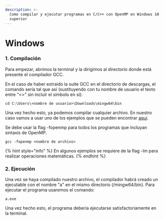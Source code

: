 ```yaml
---
description: >-
  Como compilar y ejecutar programas en C/C++ con OpenMP en Windows 10 o
  superior
---
```


# Windows

### 1. Compilación

Para empezar, abrimos la terminal y la dirigimos al directorio donde está presente el compilador GCC.

En el caso de haber extraido la suite GCC en el directorio de descargas, el comando sería tal que así (sustituyendo con tu nombre de usuario el texto entre "<>" sin incluír el símbolo en sí):

```shell
cd C:\Users\<nombre de usuario>\Downloads\mingw64\bin
```

Una vez hecho esto, ya podemos compilar cualquier archivo. En nuestro caso vamos a usar uno de los ejemplos que se pueden encontrar [aquí](../recursos/ejemplos-de-programas.md).

Se debe usar la flag -fopenmp para todos los programas que incluyan sintaxis de OpenMP.

```shell
gcc -fopenmp <nombre de archivo>
```

{% hint style="info" %}
&#x20;En algunos ejemplos se requiere de la flag -lm para realizar operaciones matemáticas.
{% endhint %}

### 2. Ejecución

Una vez se haya compilado nuestro archivo, el compilador habrá creado un ejecutable con el nombre "a" en el mismo directorio (/mingw64/bin). Para ejecutar el programa usaremos el comando:

```shell
a.exe
```

Una vez hecho esto, el programa debería ejecutarse satisfactoriamente en la terminal.
